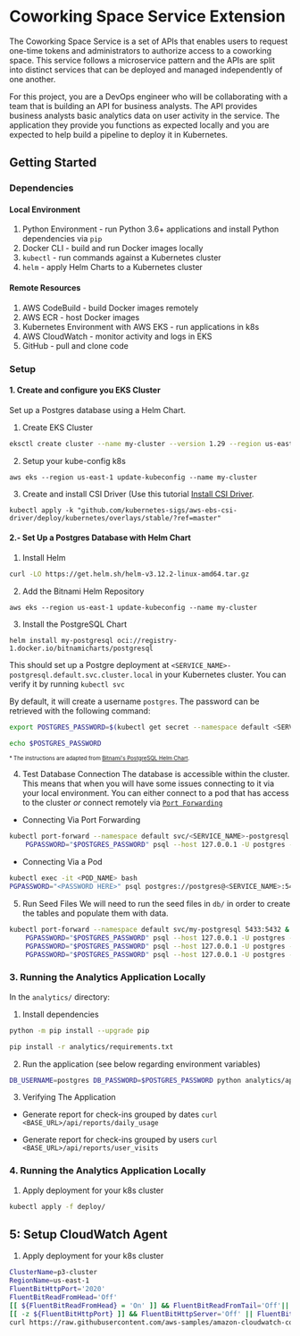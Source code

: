# Coworking Space Service Extension
The Coworking Space Service is a set of APIs that enables users to request one-time tokens and administrators to authorize access to a coworking space. This service follows a microservice pattern and the APIs are split into distinct services that can be deployed and managed independently of one another.

For this project, you are a DevOps engineer who will be collaborating with a team that is building an API for business analysts. The API provides business analysts basic analytics data on user activity in the service. The application they provide you functions as expected locally and you are expected to help build a pipeline to deploy it in Kubernetes.

## Getting Started

### Dependencies
#### Local Environment
1. Python Environment - run Python 3.6+ applications and install Python dependencies via `pip`
2. Docker CLI - build and run Docker images locally
3. `kubectl` - run commands against a Kubernetes cluster
4. `helm` - apply Helm Charts to a Kubernetes cluster

#### Remote Resources
1. AWS CodeBuild - build Docker images remotely
2. AWS ECR - host Docker images
3. Kubernetes Environment with AWS EKS - run applications in k8s
4. AWS CloudWatch - monitor activity and logs in EKS
5. GitHub - pull and clone code

### Setup
#### 1. Create and configure you EKS Cluster
Set up a Postgres database using a Helm Chart.

1. Create EKS Cluster
```bash
eksctl create cluster --name my-cluster --version 1.29 --region us-east-1 --nodegroup-name my-nodes --node-type t3.small --nodes 1 --nodes-min 1 --nodes-max 2
```

2. Setup your kube-config k8s
```
aws eks --region us-east-1 update-kubeconfig --name my-cluster
```

3. Create and install CSI Driver (Use this tutorial [Install CSI Driver](https://www.stacksimplify.com/aws-eks/kubernetes-storage/install-aws-ebs-csi-driver-on-aws-eks-for-persistent-storage/).
```
kubectl apply -k "github.com/kubernetes-sigs/aws-ebs-csi-driver/deploy/kubernetes/overlays/stable/?ref=master"
```
#### 2.- Set Up a Postgres Database with Helm Chart
1. Install Helm
```bash
curl -LO https://get.helm.sh/helm-v3.12.2-linux-amd64.tar.gz
```

2. Add the Bitnami Helm Repository
```
aws eks --region us-east-1 update-kubeconfig --name my-cluster
```
3. Install the PostgreSQL Chart
```
helm install my-postgresql oci://registry-1.docker.io/bitnamicharts/postgresql
```
This should set up a Postgre deployment at `<SERVICE_NAME>-postgresql.default.svc.cluster.local` in your Kubernetes cluster. You can verify it by running `kubectl svc`

By default, it will create a username `postgres`. The password can be retrieved with the following command:
```bash
export POSTGRES_PASSWORD=$(kubectl get secret --namespace default <SERVICE_NAME>-postgresql -o jsonpath="{.data.postgres-password}" | base64 -d)

echo $POSTGRES_PASSWORD
```

<sup><sub>* The instructions are adapted from [Bitnami's PostgreSQL Helm Chart](https://artifacthub.io/packages/helm/bitnami/postgresql).</sub></sup>

4. Test Database Connection
The database is accessible within the cluster. This means that when you will have some issues connecting to it via your local environment. You can either connect to a pod that has access to the cluster _or_ connect remotely via [`Port Forwarding`](https://kubernetes.io/docs/tasks/access-application-cluster/port-forward-access-application-cluster/)

* Connecting Via Port Forwarding
```bash
kubectl port-forward --namespace default svc/<SERVICE_NAME>-postgresql 5432:5432 &
    PGPASSWORD="$POSTGRES_PASSWORD" psql --host 127.0.0.1 -U postgres -d postgres -p 5432
```

* Connecting Via a Pod
```bash
kubectl exec -it <POD_NAME> bash
PGPASSWORD="<PASSWORD HERE>" psql postgres://postgres@<SERVICE_NAME>:5432/postgres -c <COMMAND_HERE>
```

5. Run Seed Files
We will need to run the seed files in `db/` in order to create the tables and populate them with data.

```bash
kubectl port-forward --namespace default svc/my-postgresql 5433:5432 &
    PGPASSWORD="$POSTGRES_PASSWORD" psql --host 127.0.0.1 -U postgres -d postgres -p 5433 < db/1_create_tables.sql
    PGPASSWORD="$POSTGRES_PASSWORD" psql --host 127.0.0.1 -U postgres -d postgres -p 5433 < db/2_seed_users.sql 
    PGPASSWORD="$POSTGRES_PASSWORD" psql --host 127.0.0.1 -U postgres -d postgres -p 5433 < db/3_seed_tokens.sql 
```

### 3. Running the Analytics Application Locally
In the `analytics/` directory:

1. Install dependencies
```bash
python -m pip install --upgrade pip

pip install -r analytics/requirements.txt
```
2. Run the application (see below regarding environment variables)
```bash
DB_USERNAME=postgres DB_PASSWORD=$POSTGRES_PASSWORD python analytics/app.py
```

3. Verifying The Application
* Generate report for check-ins grouped by dates
`curl <BASE_URL>/api/reports/daily_usage`

* Generate report for check-ins grouped by users
`curl <BASE_URL>/api/reports/user_visits`

### 4. Running the Analytics Application Locally
1. Apply deployment for your k8s cluster
```bash
kubectl apply -f deploy/
```

## 5: Setup CloudWatch Agent

1. Apply deployment for your k8s cluster
```bash
ClusterName=p3-cluster
RegionName=us-east-1
FluentBitHttpPort='2020'
FluentBitReadFromHead='Off'
[[ ${FluentBitReadFromHead} = 'On' ]] && FluentBitReadFromTail='Off'|| FluentBitReadFromTail='On'
[[ -z ${FluentBitHttpPort} ]] && FluentBitHttpServer='Off' || FluentBitHttpServer='On'
curl https://raw.githubusercontent.com/aws-samples/amazon-cloudwatch-container-insights/latest/k8s-deployment-manifest-templates/deployment-mode/daemonset/container-insights-monitoring/quickstart/cwagent-fluent-bit-quickstart.yaml | sed 's/{{cluster_name}}/'${ClusterName}'/;s/{{region_name}}/'${RegionName}'/;s/{{http_server_toggle}}/"'${FluentBitHttpServer}'"/;s/{{http_server_port}}/"'${FluentBitHttpPort}'"/;s/{{read_from_head}}/"'${FluentBitReadFromHead}'"/;s/{{read_from_tail}}/"'${FluentBitReadFromTail}'"/' | kubectl apply -f -
```
